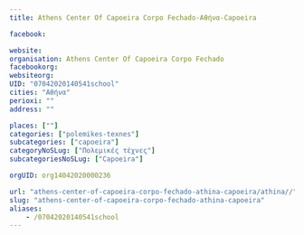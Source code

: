 ```yaml
---
title: Athens Center Of Capoeira Corpo Fechado-Αθήνα-Capoeira

facebook:

website:
organisation: Athens Center Of Capoeira Corpo Fechado
facebookorg:
websiteorg:
UID: "07042020140541school"
cities: "Αθήνα"
perioxi: ""
address: ""

places: [""]
categories: ["polemikes-texnes"]
subcategories: ["capoeira"]
categoryNoSLug: ["Πολεμικές τέχνες"]
subcategoriesNoSLug: ["Capoeira"]

orgUID: org14042020000236

url: "athens-center-of-capoeira-corpo-fechado-athina-capoeira/athina//"
slug: "athens-center-of-capoeira-corpo-fechado-athina-capoeira"
aliases:
    - /07042020140541school
---
```





